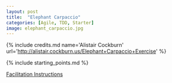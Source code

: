 ```yaml
---
layout: post
title:  "Elephant Carpaccio"
categories: [Agile, TDD, Starter]
image: elephant_carpaccio.jpg
---
```


{% include credits.md name='Alistair Cockburn' url='http://alistair.cockburn.us/Elephant+Carpaccio+Exercise' %}

{% include starting_points.md %}

[Facilitation Instructions](https://docs.google.com/document/d/1TCuuu-8Mm14oxsOnlk8DqfZAA1cvtYu9WGv67Yj_sSk/pub)